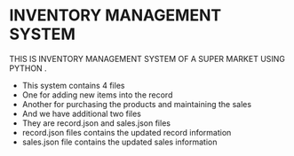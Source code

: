 # INVENTORY MANAGEMENT SYSTEM

THIS IS INVENTORY MANAGEMENT SYSTEM OF A SUPER MARKET USING PYTHON .
* This system contains 4 files
* One for adding new items into the record
* Another for purchasing the products and maintaining the sales
* And we have additional two files 
* They are record.json and sales.json files
* record.json files contains the updated record information
* sales.json file contains the updated sales information

